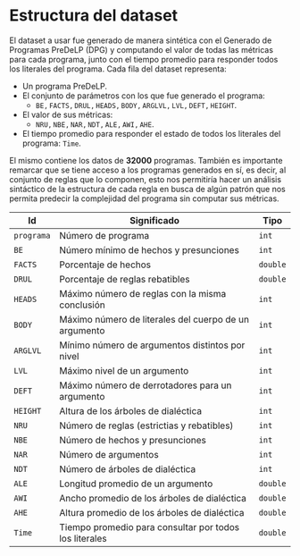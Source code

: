# Estructura del dataset

El dataset a usar fue generado de manera sintética con el Generado de Programas PreDeLP (DPG) y computando el valor de todas las métricas para cada programa, junto con el tiempo promedio para responder todos los literales del programa. Cada fila del dataset representa:

- Un programa PreDeLP.
- El conjunto de parámetros con los que fue generado el programa:
	- $\mathtt{BE, FACTS, DRUL, HEADS, BODY, ARGLVL, LVL, DEFT, HEIGHT}$.
- El valor de sus métricas:
	- $\mathtt{NRU, NBE, NAR, NDT, ALE, AWI, AHE}$.
- El tiempo promedio para responder el estado de todos los literales del programa: $\mathtt{Time}$.

El mismo contiene los datos de **32000** programas. También es importante remarcar que se tiene acceso a los programas generados en sí, es decir, al conjunto de reglas que lo componen, esto nos permitiría hacer un análisis sintáctico de la estructura de cada regla en busca de algún patrón que nos permita predecir la complejidad del programa sin computar sus métricas.

|Id                |Significado                          |Tipo                         |
|----------------|-------------------------------|-----------------------------|
|`programa`|Número de programa            |`int`            |
|`BE`|Número mı́nimo de hechos y presunciones            |`int`            |
|`FACTS`|Porcentaje de hechos            |`double`            |
|`DRUL`|Porcentaje de reglas rebatibles            |`double`            |
|`HEADS`|Máximo número de reglas con la misma conclusión            |`int`            |
|`BODY`|Máximo número de literales del cuerpo de un argumento            |`int`            |
|`ARGLVL`|Mı́nimo número de argumentos distintos por nivel            |`int`            |
|`LVL`|Máximo nivel de un argumento            |`int`            |
|`DEFT`|Máximo número de derrotadores para un argumento            |`int`            |
|`HEIGHT`|Altura de los árboles de dialéctica            |`int`            |
|`NRU`| Número de reglas (estrictias y rebatibles)            |`int`            |
|`NBE`|Número de hechos y presunciones            |`int`            |
|`NAR`|Número de argumentos            |`int`            |
|`NDT`|Número de árboles de dialéctica            |`int`            |
|`ALE`|Longitud promedio de un argumento            |`double`            |
|`AWI`|Ancho promedio de los árboles de dialéctica            |`double`            |
|`AHE`|Altura promedio de los árboles de dialéctica            |`double`            |
|`Time`|Tiempo promedio para consultar por todos los literales            |`double`            |
